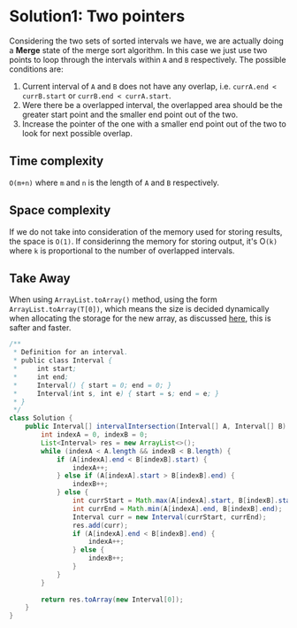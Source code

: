 # Solution1: Two pointers

Considering the two sets of sorted intervals we have, we are actually doing a __Merge__ state of the merge sort algorithm. In this case we just use two points to loop through the intervals within `A` and `B` respectively. The possible conditions are:

1. Current interval of `A` and `B` does not have any overlap, i.e. `currA.end < currB.start` or `currB.end < currA.start`.   
2. Were there be a overlapped interval, the overlapped area should be the greater start point and the smaller end point out of the two.  
3. Increase the pointer of the one with a smaller end point out of the two to look for next possible overlap. 

## Time complexity

`O(m+n)` where `m` and `n` is the length of `A` and `B` respectively.

## Space complexity

If we do not take into consideration of the memory used for storing results, the space is `O(1)`. If considerinng the memory for storing output, it's O`(k)` where `k` is proportional to the number of overlapped intervals. 

## Take Away

When using `ArrayList.toArray()` method, using the form `ArrayList.toArray(T[0])`, which means the size is decided dynamically when allocating the storage for the new array, as discussed [here](https://shipilev.net/blog/2016/arrays-wisdom-ancients/#_conclusion), this is safter and faster. 

```Java
/**
 * Definition for an interval.
 * public class Interval {
 *     int start;
 *     int end;
 *     Interval() { start = 0; end = 0; }
 *     Interval(int s, int e) { start = s; end = e; }
 * }
 */
class Solution {
    public Interval[] intervalIntersection(Interval[] A, Interval[] B) {
        int indexA = 0, indexB = 0;
        List<Interval> res = new ArrayList<>();
        while (indexA < A.length && indexB < B.length) {
            if (A[indexA].end < B[indexB].start) {
                indexA++;
            } else if (A[indexA].start > B[indexB].end) {
                indexB++;
            } else {
                int currStart = Math.max(A[indexA].start, B[indexB].start);
                int currEnd = Math.min(A[indexA].end, B[indexB].end);
                Interval curr = new Interval(currStart, currEnd);
                res.add(curr);
                if (A[indexA].end < B[indexB].end) {
                    indexA++;
                } else {
                    indexB++;
                }
            }
        }
        
        return res.toArray(new Interval[0]);
    }
}
```
